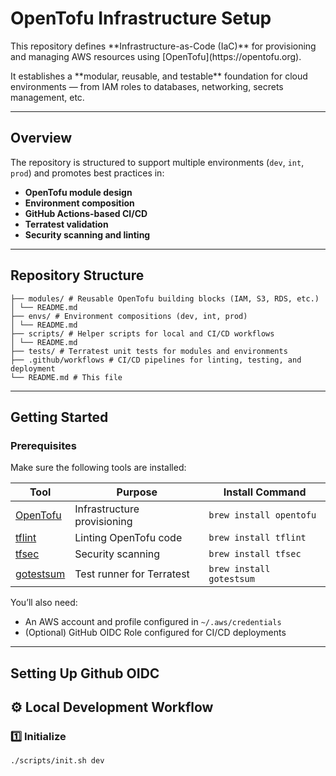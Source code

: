 # OpenTofu Infrastructure Setup

<p>This repository defines **Infrastructure-as-Code (IaC)** for provisioning and managing AWS resources using [OpenTofu](https://opentofu.org).  </p>
It establishes a **modular, reusable, and testable** foundation for cloud environments — from IAM roles to databases, networking, secrets management, etc.

---

## Overview

The repository is structured to support multiple environments (`dev`, `int`, `prod`) and promotes best practices in:
- **OpenTofu module design**  
- **Environment composition**  
- **GitHub Actions-based CI/CD**
- **Terratest validation**
- **Security scanning and linting**

---

## Repository Structure
```
├── modules/ # Reusable OpenTofu building blocks (IAM, S3, RDS, etc.)
│ └── README.md
├── envs/ # Environment compositions (dev, int, prod)
│ └── README.md
├── scripts/ # Helper scripts for local and CI/CD workflows
│ └── README.md
├── tests/ # Terratest unit tests for modules and environments
├── .github/workflows # CI/CD pipelines for linting, testing, and deployment
└── README.md # This file
```


---

## Getting Started

### Prerequisites

Make sure the following tools are installed:

| Tool | Purpose | Install Command |
|------|----------|----------------|
| [OpenTofu](https://opentofu.org/docs) | Infrastructure provisioning | `brew install opentofu` |
| [tflint](https://github.com/terraform-linters/tflint) | Linting OpenTofu code | `brew install tflint` |
| [tfsec](https://github.com/aquasecurity/tfsec) | Security scanning | `brew install tfsec` |
| [gotestsum](https://github.com/gotestyourself/gotestsum) | Test runner for Terratest | `brew install gotestsum` |

You’ll also need:
- An AWS account and profile configured in `~/.aws/credentials`
- (Optional) GitHub OIDC Role configured for CI/CD deployments

---
## Setting Up Github OIDC

## ⚙️ Local Development Workflow

### 1️⃣ Initialize
```bash
./scripts/init.sh dev
